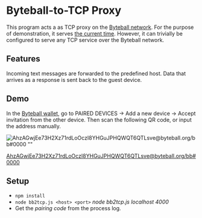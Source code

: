 # Byteball-to-TCP Proxy
This program acts a as TCP proxy on the [Byteball network](https://byteball.org).
For the purpose of demonstration, it serves [the current time](telnet://india.colorado.edu:13).
However, it can trivially be configured to serve any TCP service over the Byteball network.

## Features
Incoming text messages are forwarded to the predefined host. Data that arrives as a response is sent back to the guest device.

## Demo
In the [Byteball wallet](https://byteball.org/#download), go to PAIRED DEVICES -> Add a new device -> Accept invitation from
the other device. Then scan the following QR code, or input the address manually.

![AhzAGwjEe73H2Xz71rdLoOczI8YHGuJPHQWQT6QTLsve@byteball.org/bb#0000 ""](https://api.qrserver.com/v1/create-qr-code/?size=150x150&data=byteball%3AAhzAGwjEe73H2Xz71rdLoOczI8YHGuJPHQWQT6QTLsve%40byteball.org%2Fbb%230000)

[AhzAGwjEe73H2Xz71rdLoOczI8YHGuJPHQWQT6QTLsve@byteball.org/bb#0000](byteball:AhzAGwjEe73H2Xz71rdLoOczI8YHGuJPHQWQT6QTLsve@byteball.org/bb#0000)

## Setup
- `npm install`
- `node bb2tcp.js <host> <port>`
  *node bb2tcp.js localhost 4000*
- Get the *pairing code* from the process log.


